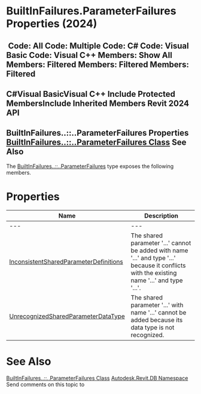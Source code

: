# BuiltInFailures.ParameterFailures Properties (2024)

﻿
 Code: All Code: Multiple Code: C# Code: Visual Basic Code: Visual C++  Members: Show All Members: Filtered Members: Filtered Members: Filtered   
---  
C#Visual BasicVisual C++
Include Protected MembersInclude Inherited Members
Revit 2024 API  
---  
BuiltInFailures..::..ParameterFailures Properties  
[BuiltInFailures..::..ParameterFailures Class](14425993-8140-fe6c-3e82-54e8ed6c9fe2.md "BuiltInFailures.ParameterFailures Class") See Also  
---  
The [BuiltInFailures..::..ParameterFailures](14425993-8140-fe6c-3e82-54e8ed6c9fe2.md "BuiltInFailures.ParameterFailures Class") type exposes the following members.
# Properties
| Name | Description |
| --- | --- |
| --- | --- | --- |
| [InconsistentSharedParameterDefinitions](9cff73ca-9155-602a-5604-9486399448aa.md "InconsistentSharedParameterDefinitions Property") | The shared parameter '...' cannot be added with name '...' and type '...' because it conflicts with the existing name '...' and type '...'. |
| [UnrecognizedSharedParameterDataType](2b499ee5-332c-d077-dfd4-1d4578ce3401.md "UnrecognizedSharedParameterDataType Property") | The shared parameter '...' with name '...' cannot be added because its data type is not recognized. |

# See Also
[BuiltInFailures..::..ParameterFailures Class](14425993-8140-fe6c-3e82-54e8ed6c9fe2.md "BuiltInFailures.ParameterFailures Class")
[Autodesk.Revit.DB Namespace](87546ba7-461b-c646-cbb1-2cb8f5bff8b2.md "Autodesk.Revit.DB Namespace")
Send comments on this topic to 
